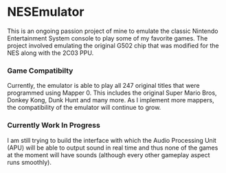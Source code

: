 # NESEmulator
This is an ongoing passion project of mine to emulate the classic Nintendo Entertainment System console to play some of my favorite games.
The project involved emulating the original G502 chip that was modified for the NES along with the 2C03 PPU.

### Game Compatibilty
Currently, the emulator is able to play all 247 original titles that were programmed using Mapper 0. This includes the original Super Mario Bros, Donkey Kong, Dunk Hunt and many more. As I implement more mappers, the compatibility of the emulator will continue to grow.

### Currently Work In Progress
I am still trying to build the interface with which the Audio Processing Unit (APU) will be able to output sound in real time and thus none of the games at the moment will have sounds (although every other gameplay aspect runs smoothly).
